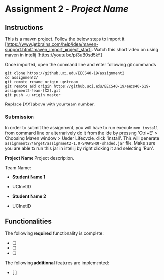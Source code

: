 # Assignment 2 - *Project Name*

## Instructions
This is a maven project. Follow the below steps to import it [https://www.jetbrains.com/help/idea/maven-support.html#maven_import_project_start]. Watch this short video on using maven in intellij [https://youtu.be/pt3uB0sd5kY] 

Once imported, open the command line and enter following git commands 

```
git clone https://github.uci.edu/EECS40-19/assignment2
cd assignment2/
git remote rename origin upstream
git remote add origin https://github.uci.edu/EECS40-19/eecs40-S19-assignment2-team-[XX].git
git push -u origin master
```
Replace [XX] above with your team number. 

### Submission
In order to submit the assignment, you will have to run execute `mvn install` from command line or alternatively do it from the ide by pressing 'Ctrl+E' > Choosing Maven window > Under Lifecycle, click 'install'. This will generate `assignment2/target/assignment2-1.0-SNAPSHOT-shaded.jar` file. Make sure you are able to run this jar in intellij by right clicking it and selecting 'Run'.  

**Project Name** Project description.

Team Name:
* **Student Name 1**
- UCInetID
* **Student Name 2**
- UCInetID

## Functionalities
[//]: # (Write [x] to mark off what was accomplished.<br/>)
The following **required** functionality is complete:

* [ ] 
* [ ] 
* [ ] 

[//]: # (* [ ] Got any features?)
The following **additional** features are implemented:<br/>
* [ ] 
